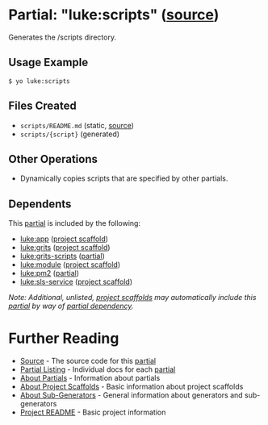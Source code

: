 # Partial: "luke:scripts" ([source](../../generators/scripts/index.js))

Generates the /scripts directory.

## Usage Example

```
$ yo luke:scripts
```


## Files Created

* `scripts/README.md` (static, [source](../../templates/core/scripts/_README.md))
* `scripts/{script}` (generated)


## Other Operations

* Dynamically copies scripts that are specified by other partials.


## Dependents

This [partial](../partials.md) is included by the following:

* [luke:app](../project-scaffolds/app.md) ([project scaffold](../project-scaffolds.md))
* [luke:grits](../project-scaffolds/grits.md) ([project scaffold](../project-scaffolds.md))
* [luke:grits-scripts](./grits-scripts.md) ([partial](../partials.md))
* [luke:module](../project-scaffolds/module.md) ([project scaffold](../project-scaffolds.md))
* [luke:pm2](./pm2.md) ([partial](../partials.md))
* [luke:sls-service](../project-scaffolds/sls-service.md) ([project scaffold](../project-scaffolds.md))

_Note: Additional, unlisted, [project scaffolds](../project-scaffolds.md) may
automatically include this [partial](../partials.md) by way of
[partial dependency](../partials.md#partial-dependency)._


# Further Reading

* [Source](../../generators/scripts/index.js) - The source code for this [partial](../partials.md)
* [Partial Listing](./) - Individual docs for each [partial](../partials.md)
* [About Partials](../partials.md) - Information about partials
* [About Project Scaffolds](../project-scaffolds.md) - Basic information about project scaffolds
* [About Sub-Generators](../generators.md) - General information about generators and sub-generators
* [Project README](../../README.md) - Basic project information
